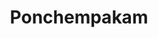 ---
title: Ponchempakam
category: deluxe_suite
roomtype: Deluxe Suites
rspec: 560 ft² / 52 m² / Park View / 2 Guests
spec:
- 560 ft2
- 2 Guests
- 1 Bed
- 1 Bathroom
para1: With antique wooden flooring and high all-wood ceiling, this suite opens to a veranda facing the central courtyard, and is adjacent to a traditional wooden swing. 
images: 
  - src: "/images/roomdp/deluxe1_ponchempakam/deluxe1_main.jpeg"
    alt: "image 1"
  - src: "/images/roomdp/deluxe1_ponchempakam/deluxe1_ bathroom.jpeg"
    alt: "image 2"
otherrooms:
- Ponchempakam
- Sankupushpam
- Canberra
---